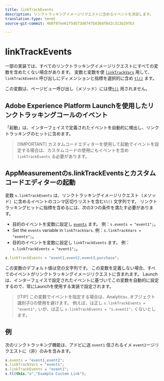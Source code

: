 ```yaml
---
title: linkTrackEvents
description: リンクトラッキングイメージリクエストに含めるイベントを決定します。
translation-type: tm+mt
source-git-commit: 468f97ee61f5d573d07475836df8d2c313b29fb3

---
```



# linkTrackEvents

一部の実装では、すべてのリンクトラッキングイメージリクエストにすべての変数を含めたくない場合があります。 変数と変数を使 [`linkTrackVars`](linktrackvars.md) 用して、 `linkTrackEvents` 呼び出しにディメンションと指標を選択的に含め [`tl()`](../functions/tl-method.md) ます。

この変数は、ページビュー呼び出し（メソッド）には使[`t()`](../functions/t-method.md) 用されません。

## Adobe Experience Platform Launchを使用したリンクトラッキングコールのイベント

「起動」は、インターフェイスで定義されたイベントを自動的に検出し、リンクトラッキングのヒットに含めます。

> [!IMPORTANT] カスタムコードエディターを使用して起動でイベントを設定する場合は、カスタムコードの使用にもイベントを含め `linkTrackEvents` る必要があります。

## AppMeasurementのs.linkTrackEventsとカスタムコードエディターの起動

変数 `s.linkTrackEvents` は、リンクトラッキングイメージリクエスト（メソッド）に含めるイベントのコンマ区切りリストを含む`tl()` 文字列です。 リンクトラッキングヒットに指標を含めるには、次の3つの条件を満たす必要があります。

* 目的のイベントを変数に設定し [`events`](../page-vars/events/events-overview.md) ます。 例：`s.events = "event1";`。
* Set the `events` variable in `linkTrackVars`. 例：`s.linkTrackVars = "events";`。
* 目的のイベントを変数に設定し `linkTrackEvents` ます。 例：`s.linkTrackEvents = "event1";`。

```js
s.linkTrackEvents = "event1,event2,event3,purchase";
```

この変数のデフォルト値は空の文字列です。 この変数を定義しない場合、すべてのイベントがリンクトラッキングイメージリクエストに含まれます。 Launchは、インターフェイスで設定されたイベントに基づいてこの変数を自動的に設定するので、常にLaunchを使用する実装で設定されます。

> [!TIP] この変数でイベントを指定する場合は、Analytics`s.`オブジェクト識別子()の使用を避けます。 例えば、は正し `s.linkTrackEvents = "event1";` いが、は正し `s.linkTrackEvents = "s.event1";` くないとします。

## 例   

次のリンクトラッキング機能は、アドビに送 `event1` 信されるイメ `event2`ージリクエストに（非）のみを含みます。

```js
s.events = "event1,event2";
s.linkTrackVars = "events";
s.linkTrackEvents = "event1";
s.tl(this,"o","Example Custom Link");
```
